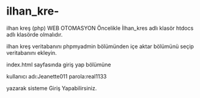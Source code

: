 # ilhan_kre-
ilhan kreş (php) WEB OTOMASYON
Öncelikle İlhan_kres adlı klasör htdocs adlı klasörde olmalıdır.

ilhan kreş veritabanını phpmyadmin bölümünden içe aktar bölümünü seçip veritabanını ekleyin.

index.html sayfasında giriş yap bölümüne


  kullanıcı adı:Jeanette011
  parola:real1133

yazarak sisteme Giriş Yapabilirsiniz.
